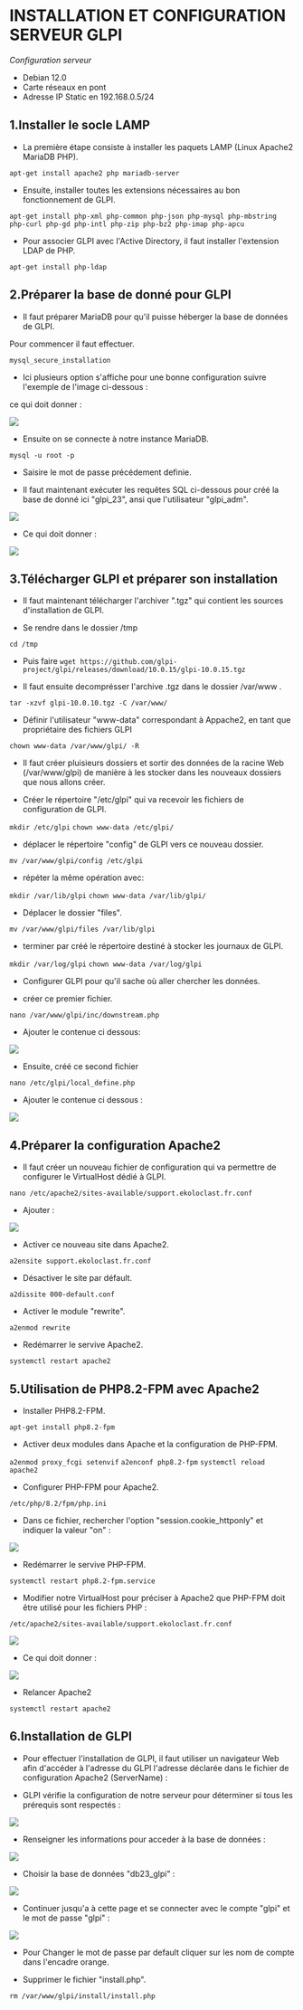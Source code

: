 # INSTALLATION ET CONFIGURATION SERVEUR GLPI
    
*Configuration serveur*
    
- Debian 12.0
- Carte réseaux en pont 
- Adresse IP Static en 192.168.0.5/24
    

## 1.Installer le socle LAMP
    
- La première étape consiste à installer les paquets LAMP (Linux Apache2 MariaDB PHP).
    
```apt-get install apache2 php mariadb-server```
    
    
- Ensuite, installer toutes les extensions nécessaires au bon fonctionnement de GLPI.
    
```apt-get install php-xml php-common php-json php-mysql php-mbstring php-curl php-gd php-intl php-zip php-bz2 php-imap php-apcu```
    
    
- Pour associer GLPI avec l'Active Directory, il faut installer l'extension LDAP de PHP.
    
```apt-get install php-ldap```
    
    
    
## 2.Préparer la base de donné pour GLPI
    
- Il faut préparer MariaDB pour qu'il puisse héberger la base de données de GLPI.
    
Pour commencer il faut effectuer.
    
```mysql_secure_installation```
    
- Ici plusieurs option s'affiche pour une bonne configuration suivre l'exemple de l'image ci-dessous :
    
ce qui doit donner :
    
![](https://github.com/WildCodeSchool/TSSR-2402-P3-G3-BuildYourInfra-Ekoloclast/blob/main/S11/Ressources%20Install%20et%20configuration%20GLPI/Securiser-MariaDB-pour-GLPI.png)
    
- Ensuite on se connecte à notre instance MariaDB.
    
```mysql -u root -p```
   
- Saisire le mot de passe précédement definie.
    
- Il faut maintenant exécuter les requêtes SQL ci-dessous pour créé la base de donné ici "glpi_23", ansi que l'utilisateur "glpi_adm".
    
![](https://github.com/WildCodeSchool/TSSR-2402-P3-G3-BuildYourInfra-Ekoloclast/blob/main/S11/Ressources%20Install%20et%20configuration%20GLPI/base_de_donner.png)
    
- Ce qui doit donner :
    
![](https://github.com/WildCodeSchool/TSSR-2402-P3-G3-BuildYourInfra-Ekoloclast/blob/main/S11/Ressources%20Install%20et%20configuration%20GLPI/Creer-base-de-donnees-GLPI.png)
    
    
## 3.Télécharger GLPI et préparer son installation
    
- Il faut maintenant télécharger l'archiver ".tgz" qui contient les sources d'installation de GLPI.
    
- Se rendre dans le dossier /tmp
    
```cd /tmp```
    
- Puis faire
```wget https://github.com/glpi-project/glpi/releases/download/10.0.15/glpi-10.0.15.tgz```
    
- Il faut ensuite decomprésser l'archive .tgz dans le dossier /var/www .
    
```tar -xzvf glpi-10.0.10.tgz -C /var/www/```
    
- Définir l'utilisateur "www-data" correspondant à Appache2, en tant que propriétaire des fichiers GLPI
    
```chown www-data /var/www/glpi/ -R```
    
- Il faut créer pluisieurs dossiers et sortir des données de la racine Web (/var/www/glpi) de manière à les stocker dans les nouveaux dossiers que nous allons créer.
    
- Créer le répertoire "/etc/glpi" qui va recevoir les fichiers de configuration de GLPI.
    
```mkdir /etc/glpi```
```chown www-data /etc/glpi/```
    
- déplacer le répertoire "config" de GLPI vers ce nouveau dossier.
    
```mv /var/www/glpi/config /etc/glpi```
    
- répéter la même opération avec:
    
```mkdir /var/lib/glpi```
```chown www-data /var/lib/glpi/```
    
- Déplacer le dossier "files".
    
```mv /var/www/glpi/files /var/lib/glpi```
    
- terminer par créé le répertoire destiné à stocker les journaux de GLPI.
    
```mkdir /var/log/glpi```
```chown www-data /var/log/glpi```
    
- Configurer GLPI pour qu'il sache où aller chercher les données.
    
- créer ce premier fichier.
    
```nano /var/www/glpi/inc/downstream.php```
    
- Ajouter le contenue ci dessous:
    
![](https://github.com/WildCodeSchool/TSSR-2402-P3-G3-BuildYourInfra-Ekoloclast/blob/main/S11/Ressources%20Install%20et%20configuration%20GLPI/Capture%20d%E2%80%99e%CC%81cran%202024-05-23%20a%CC%80%2013.36.26.png)
    
- Ensuite, créé ce second fichier
    
```nano /etc/glpi/local_define.php```
    
- Ajouter le contenue ci dessous :
    
![](https://github.com/WildCodeSchool/TSSR-2402-P3-G3-BuildYourInfra-Ekoloclast/blob/main/S11/Ressources%20Install%20et%20configuration%20GLPI/Fichier_php2.png)
    
    
## 4.Préparer la configuration Apache2
    
- Il faut créer un nouveau fichier de configuration qui va permettre de configurer le VirtualHost dédié à GLPI.
    
```nano /etc/apache2/sites-available/support.ekoloclast.fr.conf```
    
- Ajouter :
    
![](https://github.com/WildCodeSchool/TSSR-2402-P3-G3-BuildYourInfra-Ekoloclast/blob/main/S11/Ressources%20Install%20et%20configuration%20GLPI/Edition_fichier_virtualhost.png)
    
- Activer ce nouveau site dans Apache2.
    
```a2ensite support.ekoloclast.fr.conf```
    
- Désactiver le site par défault.
    
```a2dissite 000-default.conf```
    
- Activer le module "rewrite".
    
```a2enmod rewrite```
    
- Redémarrer le servive Apache2.
    
```systemctl restart apache2```
    
    
## 5.Utilisation de PHP8.2-FPM avec Apache2
    
- Installer PHP8.2-FPM.
    
```apt-get install php8.2-fpm```
    
- Activer deux modules dans Apache et la configuration de PHP-FPM.
    
```a2enmod proxy_fcgi setenvif```
```a2enconf php8.2-fpm```
```systemctl reload apache2```
    
- Configurer PHP-FPM pour Apache2.
    
```/etc/php/8.2/fpm/php.ini```
    
- Dans ce fichier, rechercher l'option "session.cookie_httponly" et indiquer la valeur "on" :
    
![](https://github.com/WildCodeSchool/TSSR-2402-P3-G3-BuildYourInfra-Ekoloclast/blob/main/S11/Ressources%20Install%20et%20configuration%20GLPI/Cookie.png)
    
- Redémarrer le servive PHP-FPM.
    
```systemctl restart php8.2-fpm.service```
    
- Modifier notre VirtualHost pour préciser à Apache2 que PHP-FPM doit être utilisé pour les fichiers PHP :
    
```/etc/apache2/sites-available/support.ekoloclast.fr.conf```
    
![](https://github.com/WildCodeSchool/TSSR-2402-P3-G3-BuildYourInfra-Ekoloclast/blob/main/S11/Ressources%20Install%20et%20configuration%20GLPI/Cookie.png)
    
- Ce qui doit donner :
    
![](https://github.com/WildCodeSchool/TSSR-2402-P3-G3-BuildYourInfra-Ekoloclast/blob/main/S11/Ressources%20Install%20et%20configuration%20GLPI/Apache2-et-PHP-FPM-Exemple.png)
    
- Relancer Apache2
    
```systemctl restart apache2```
    
    
## 6.Installation de GLPI
    
- Pour effectuer l'installation de GLPI, il faut utiliser un navigateur Web afin d'accéder à l'adresse du GLPI l'adresse déclarée dans le fichier de configuration Apache2 (ServerName) :
    
- GLPI vérifie la configuration de notre serveur pour déterminer si tous les prérequis sont respectés :
    
![](https://github.com/WildCodeSchool/TSSR-2402-P3-G3-BuildYourInfra-Ekoloclast/blob/main/S11/Ressources%20Install%20et%20configuration%20GLPI/Installation-de-GLPI-Etape-3.png)
    
- Renseigner les informations pour acceder à la base de données :
    
![](https://github.com/WildCodeSchool/TSSR-2402-P3-G3-BuildYourInfra-Ekoloclast/blob/main/S11/Ressources%20Install%20et%20configuration%20GLPI/Installation-de-GLPI-Etape-4.png)
    
- Choisir la base de données "db23_glpi" :
    
![](https://github.com/WildCodeSchool/TSSR-2402-P3-G3-BuildYourInfra-Ekoloclast/blob/main/S11/Ressources%20Install%20et%20configuration%20GLPI/Installation-de-GLPI-Etape-5.png)
    
- Continuer jusqu'a à cette page et se connecter avec le compte "glpi" et le mot de passe "glpi" :
    
![](https://github.com/WildCodeSchool/TSSR-2402-P3-G3-BuildYourInfra-Ekoloclast/blob/main/S11/Ressources%20Install%20et%20configuration%20GLPI/Installation-de-GLPI-Etape-9.png)
    
- Pour Changer le mot de passe par default cliquer sur les nom de compte dans l'encadre orange.
    
- Supprimer le fichier "install.php".
    
```rm /var/www/glpi/install/install.php```
